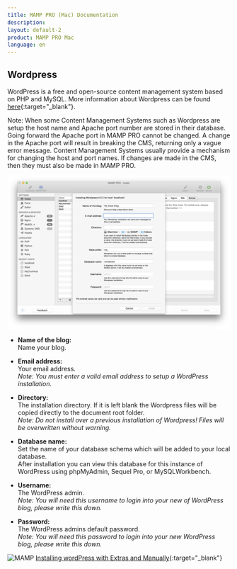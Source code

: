 ```yaml
---
title: MAMP PRO (Mac) Documentation
description: 
layout: default-2
product: MAMP PRO Mac
language: en
---
```


## Wordpress

WordPress is a free and open-source content management system based on PHP and MySQL. More information about Wordpress can be found [here](https://www.wordpress.org){:target="_blank"}.


<div class="alert" role="alert">
Note: When some Content Management Systems such as Wordpress are setup the host name and Apache port number are stored in their database. Going forward the Apache port in MAMP PRO cannot be changed. A change in the Apache port will result in breaking the CMS, returning only a vague error message. Content Management Systems usually provide a mechanism for changing the host and port names. If changes are made in the CMS, then they must also be made in MAMP PRO.
</div>


![MAMP](WordPress.png)

*  **Name of the blog:**  
   Name your blog.

*  **Email address:**  
   Your email address.  
   *Note: You must enter a valid email address to setup a WordPress installation.*

*  **Directory:**  
   The installation directory. If it is left blank the Wordpress files will be copied directly to the document root folder.  
   *Note: Do not install over a previous installation of Wordpress! Files will be overwritten without warning.*  

*  **Database name:**  
   Set the name of your database schema which will be added to your local database.  
   After installation you can view this database for this instance of WordPress using phpMyAdmin, Sequel Pro, or                MySQLWorkbench. 
 
*  **Username:**  
   The WordPress admin.  
   *Note: You will need this username to login into your new of WordPress blog, please write this down.*  

*  **Password:**  
   The WordPress admins default password.  
   *Note: You will need this password to login into your new WordPress blog, please write this down.*


![MAMP](../../../Videos/MAMPtv.png) [Installing wordPress with Extras and Manually](https://www.youtube.com/watch?v=6rMFZa2TOjg){:target="_blank"}



